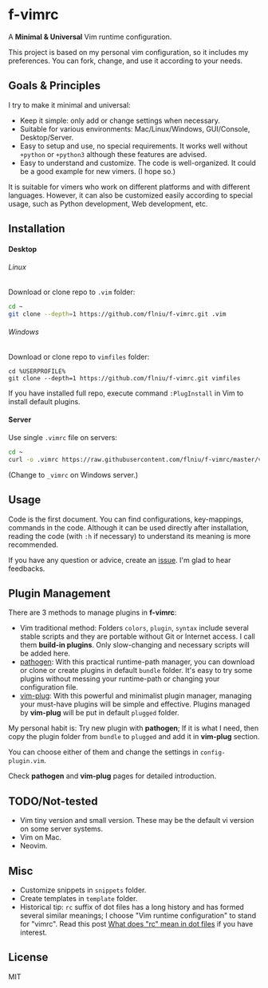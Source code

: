# f-vimrc

A **Minimal & Universal** Vim runtime configuration.

This project is based on my personal vim configuration, so it includes my preferences. You can fork, change, and use it according to your needs.

## Goals & Principles

I try to make it minimal and universal:

* Keep it simple: only add or change settings when necessary.
* Suitable for various environments: Mac/Linux/Windows, GUI/Console, Desktop/Server.
* Easy to setup and use, no special requirements. It works well without `+python` or `+python3` although these features are advised.
* Easy to understand and customize. The code is well-organized. It could be a good example for new vimers. (I hope so.)

It is suitable for vimers who work on different platforms and with different languages. However, it can also be customized easily according to special usage, such as Python development, Web development, etc.

## Installation

#### Desktop

###### Linux

Download or clone repo to `.vim` folder:

```sh
cd ~
git clone --depth=1 https://github.com/flniu/f-vimrc.git .vim
```

###### Windows

Download or clone repo to `vimfiles` folder:

```dosbatch
cd %USERPROFILE%
git clone --depth=1 https://github.com/flniu/f-vimrc.git vimfiles
```

If you have installed full repo, execute command `:PlugInstall` in Vim to install default plugins.

#### Server

Use single `.vimrc` file on servers:

```sh
cd ~
curl -o .vimrc https://raw.githubusercontent.com/flniu/f-vimrc/master/vimrc
```

(Change to `_vimrc` on Windows server.)

## Usage

Code is the first document. You can find configurations, key-mappings, commands in the code. Although it can be used directly after installation, reading the code (with `:h` if necessary) to understand its meaning is more recommended.

If you have any question or advice, create an [issue](https://github.com/flniu/f-vimrc/issues/new). I'm glad to hear feedbacks.

## Plugin Management

There are 3 methods to manage plugins in **f-vimrc**:
* Vim traditional method:
  Folders `colors`, `plugin`, `syntax` include several stable scripts and they are portable without Git or Internet access. I call them **build-in plugins**. Only slow-changing and necessary scripts will be added here.
* [pathogen](https://github.com/tpope/vim-pathogen):
  With this practical runtime-path manager, you can download or clone or create plugins in default `bundle` folder. It's easy to try some plugins without messing your runtime-path or changing your configuration file.
* [vim-plug](https://github.com/junegunn/vim-plug):
  With this powerful and minimalist plugin manager, managing your must-have plugins will be simple and effective. Plugins managed by **vim-plug** will be put in default `plugged` folder.

My personal habit is: Try new plugin with **pathogen**; If it is what I need, then copy the plugin folder from `bundle` to `plugged` and add it in **vim-plug** section.

You can choose either of them and change the settings in `config-plugin.vim`.

Check **pathogen** and **vim-plug** pages for detailed introduction.

## TODO/Not-tested

* Vim tiny version and small version. These may be the default vi version on some server systems.
* Vim on Mac.
* Neovim.

## Misc

* Customize snippets in `snippets` folder.
* Create templates in `template` folder.
* Historical tip: `rc` suffix of dot files has a long history and has formed several similar meanings; I choose "Vim runtime configuration" to stand for "vimrc". Read this post [What does "rc" mean in dot files](http://stackoverflow.com/questions/11030552/what-does-rc-mean-in-dot-files) if you have interest.

## License

MIT
